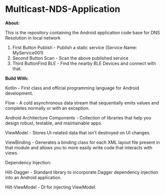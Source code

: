 # Multicast-NDS-Application

**About:**

This is the repository containing the Android application code base for DNS Resolution in local network
1. First Button Publish - Publish a static service (Service Name: MyService001)
2. Second Button Scan   - Scan the above published service
3. Third ButtonFind BLE - Find the nearby BLE Devices and connect with that.

**Build With:**

Kotlin - First class and official programming language for Android development.

Flow - A cold asynchronous data stream that sequentially emits values and completes normally or with an exception.

Android Architecture Components - Collection of libraries that help you design robust, testable, and maintainable apps.

ViewModel - Stores UI-related data that isn't destroyed on UI changes.

ViewBinding - Generates a binding class for each XML layout file present in that module and allows you to more easily write code that interacts with views.

Dependency Injection:

Hilt-Dagger - Standard library to incorporate Dagger dependency injection into an Android application.

Hilt-ViewModel - DI for injecting ViewModel.
